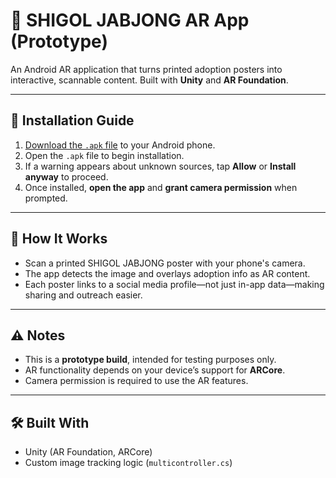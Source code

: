 # 🐾 SHIGOL JABJONG AR App (Prototype)
An Android AR application that turns printed adoption posters into interactive, scannable content. Built with **Unity** and **AR Foundation**.

---

## 📲 Installation Guide
1. [Download the `.apk` file](./app-release.apk) to your Android phone.
2. Open the `.apk` file to begin installation.
3. If a warning appears about unknown sources, tap **Allow** or **Install anyway** to proceed.
4. Once installed, **open the app** and **grant camera permission** when prompted.

---

## 🎯 How It Works
- Scan a printed SHIGOL JABJONG poster with your phone's camera.
- The app detects the image and overlays adoption info as AR content.
- Each poster links to a social media profile—not just in-app data—making sharing and outreach easier.

---

## ⚠️ Notes
- This is a **prototype build**, intended for testing purposes only.
- AR functionality depends on your device’s support for **ARCore**.
- Camera permission is required to use the AR features.

---

## 🛠 Built With
- Unity (AR Foundation, ARCore)
- Custom image tracking logic (`multicontroller.cs`)
